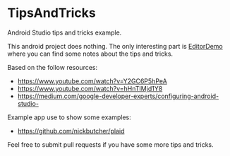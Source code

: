 # TipsAndTricks
Android Studio tips and tricks example.

This android project does nothing. The only interesting part is [EditorDemo](app/src/main/java/org/jush/tipsandtricks/EditorDemo.java) where you can find some notes about the tips and tricks.

Based on the follow resources:
* https://www.youtube.com/watch?v=Y2GC6P5hPeA
* https://www.youtube.com/watch?v=hHnTIMjd1Y8
* https://medium.com/google-developer-experts/configuring-android-studio-

Example app use to show some examples:
* https://github.com/nickbutcher/plaid


Feel free to submit pull requests if you have some more tips and tricks.
